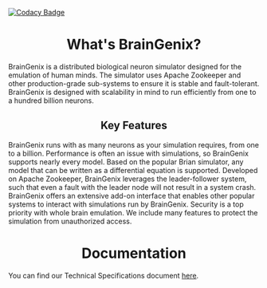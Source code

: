 [![Codacy Badge](https://app.codacy.com/project/badge/Grade/781220bd22f84db692ccdcd631ed2133)](https://www.codacy.com/gh/carboncopies/BrainGenix-ProjectPage/dashboard?utm_source=github.com&amp;utm_medium=referral&amp;utm_content=carboncopies/BrainGenix-ProjectPage&amp;utm_campaign=Badge_Grade)

<h1 align="center">What's BrainGenix?</h1>
BrainGenix is a distributed biological neuron simulator designed for the emulation of human minds. The simulator uses Apache Zookeeper and other production-grade sub-systems to ensure it is stable and fault-tolerant. BrainGenix is designed with scalability in mind to run efficiently from one to a hundred billion neurons.

<h2 align="center">Key Features</h2>
BrainGenix runs with as many neurons as your simulation requires, from one to a billion.
Performance is often an issue with simulations, so BrainGenix supports nearly every model. Based on the popular Brian simulator, any model that can be written as a differential equation is supported.
Developed on Apache Zookeeper, BrainGenix leverages the leader-follower system, such that even a fault with the leader node will not result in a system crash.
BrainGenix offers an extensive add-on interface that enables other popular systems to interact with simulations run by BrainGenix.
Security is a top priority with whole brain emulation. We include many features to protect the simulation from unauthorized access.
<h1 align="center">Documentation</h1>

You can find our Technical Specifications document [here](https://docs.google.com/document/d/1tVIB7KQcSRKNU_df8oPVR3wyBHagjv2xvqaMy-oDg18/edit#).
